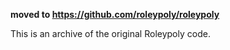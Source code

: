 **moved to https://github.com/roleypoly/roleypoly**

This is an archive of the original Roleypoly code.
